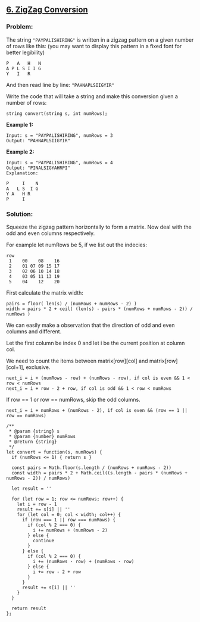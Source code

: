 [6. ZigZag Conversion](https://leetcode.com/problems/zigzag-conversion/description/)
------------------------------------------------------------------------------------

### Problem:

The string `"PAYPALISHIRING"` is written in a zigzag pattern on a given number of rows like this: (you may want to display this pattern in a fixed font for better legibility)

    P   A   H   N
    A P L S I I G
    Y   I   R

And then read line by line: `"PAHNAPLSIIGYIR"`

Write the code that will take a string and make this conversion given a number of rows:

    string convert(string s, int numRows);

**Example 1:**

    Input: s = "PAYPALISHIRING", numRows = 3
    Output: "PAHNAPLSIIGYIR"

**Example 2:**

    Input: s = "PAYPALISHIRING", numRows = 4
    Output: "PINALSIGYAHRPI"
    Explanation:

    P     I    N
    A   L S  I G
    Y A   H R
    P     I

### Solution:

Squeeze the zigzag pattern horizontally to form a matrix. Now deal with the odd and even columns respectively.

For example let numRows be 5, if we list out the indecies:

    row
     1    00    08    16
     2    01 07 09 15 17
     3    02 06 10 14 18
     4    03 05 11 13 19
     5    04    12    20

First calculate the matrix width:

    pairs = floor( len(s) / (numRows + numRows - 2) )
    width = pairs * 2 + ceil( (len(s) - pairs * (numRows + numRows - 2)) / numRows )

We can easily make a observation that the direction of odd and even columns and different.

Let the first column be index 0 and let i be the current position at column col.

We need to count the items between matrix\[row\]\[col\] and matrix\[row\]\[col+1\], exclusive.

    next_i = i + (numRows - row) + (numRows - row), if col is even && 1 < row < numRows
    next_i = i + row - 2 + row, if col is odd && 1 < row < numRows

If row == 1 or row == numRows, skip the odd columns.

    next_i = i + numRows + (numRows - 2), if col is even && (row == 1 || row == numRows)

    /**
     * @param {string} s
     * @param {number} numRows
     * @return {string}
     */
    let convert = function(s, numRows) {
      if (numRows <= 1) { return s }

      const pairs = Math.floor(s.length / (numRows + numRows - 2))
      const width = pairs * 2 + Math.ceil((s.length - pairs * (numRows + numRows - 2)) / numRows)

      let result = ''

      for (let row = 1; row <= numRows; row++) {
        let i = row - 1
        result += s[i] || ''
        for (let col = 0; col < width; col++) {
          if (row === 1 || row === numRows) {
            if (col % 2 === 0) {
              i += numRows + (numRows - 2)
            } else {
              continue
            }
          } else {
            if (col % 2 === 0) {
              i += (numRows - row) + (numRows - row)
            } else {
              i += row - 2 + row
            }
          }
          result += s[i] || ''
        }
      }

      return result
    };


